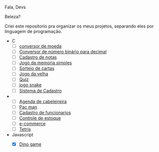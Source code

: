 Fala, Devs 

Beleza? 

Criei este repositorio pra organizar os meus projetos, separando eles por linguagem de programação.

- C
   - [ ] [conversor de moeda]()
   - [ ] [Conversor de número binário para decimal]()
   - [ ] [Cadastro de notas]()
   - [ ] [Jogo da memoria simples]()
   - [ ] [Sorteio de cartas]()
   - [ ] [Jogo da velha]()
   - [ ] [Quiz]()
   - [ ] [jogo snake]()
   - [ ] [Sistema de Cadastro]()

- 
   - [ ] [Agenda de cabeleireira]()
   - [ ] [Pac man]()
   - [ ] [Cadastro de funcionarios]()
   - [ ] [Controle de estoque]()
   - [ ] [e-commerce]()
   - [ ] [Tetris]()

- Javascript 
   - [x] [Dino game](https://github.com/MilenaCarecho/DinoGame)


   


